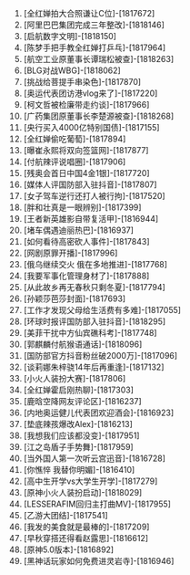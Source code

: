 
1. [全红婵拍大合照谦让C位]-[1817672]
1. [阿里巴巴集团完成三年整改]-[1818146]
1. [启航数字文明]-[1818150]
1. [陈梦手把手教全红婵打乒乓]-[1817964]
1. [航空工业原董事长谭瑞松被查]-[1818263]
1. [BLG对战WBG]-[1818062]
1. [挑战给菩提手串染色]-[1817870]
1. [奥运代表团访港vlog来了]-[1817220]
1. [柯文哲被检廉带走约谈]-[1817966]
1. [广药集团原董事长李楚源被查]-[1818268]
1. [央行买入4000亿特别国债]-[1817155]
1. [全红婵偷吃葡萄]-[1817894]
1. [曝崔永熙将双向签篮网]-[1817877]
1. [付航辣评说唱圈]-[1817906]
1. [残奥会首日中国4金1银]-[1817720]
1. [媒体人评国防部入驻抖音]-[1817807]
1. [女子驾车逆行还打人被行拘]-[1817520]
1. [胖和壮真是一眼辨别]-[1817399]
1. [王者新英雄影自带复活甲]-[1816944]
1. [堵车偶遇迪丽热巴]-[1816937]
1. [如何看待高密砍人事件]-[1817843]
1. [网剧原罪开播]-[1817996]
1. [俄乌继续交火 俄在多地推进]-[1817768]
1. [我要军事化管理身材了]-[1817888]
1. [从此故乡再无春秋只剩冬夏]-[1817794]
1. [孙颖莎芭莎封面]-[1817693]
1. [工作才发现父母给生活费有多难]-[1817055]
1. [环球时报评国防部入驻抖音]-[1818295]
1. [美菲干扰中方仙宾礁科考]-[1817748]
1. [郭麒麟付航猴语通话]-[1818096]
1. [国防部官方抖音粉丝破2000万]-[1817096]
1. [谈莉娜朱梓骁14年后再重逢]-[1817132]
1. [小火人装扮大赛]-[1817806]
1. [全红婵霍启刚热聊]-[1817303]
1. [鹿晗空降网友评论区]-[1816237]
1. [内地奥运健儿代表团欢迎酒会]-[1816923]
1. [垫底辣孩爆改Alex]-[1816213]
1. [我想我们应该都没变]-[1817951]
1. [江之岛盾子手势舞]-[1817959]
1. [当外国人第一次听云宫迅音]-[1816728]
1. [你憔悴 我替你明媚]-[1816410]
1. [高中生开学vs大学生开学]-[1817279]
1. [原神小火人装扮启动]-[1818029]
1. [LESSERAFIM回归主打曲MV]-[1817955]
1. [乙游大团结]-[1817541]
1. [我发的美食就是最棒的]-[1817209]
1. [早秋穿搭还得看赵露思]-[1816612]
1. [原神5.0版本]-[1816892]
1. [黑神话玩家如何免费进灵岩寺]-[1816946]